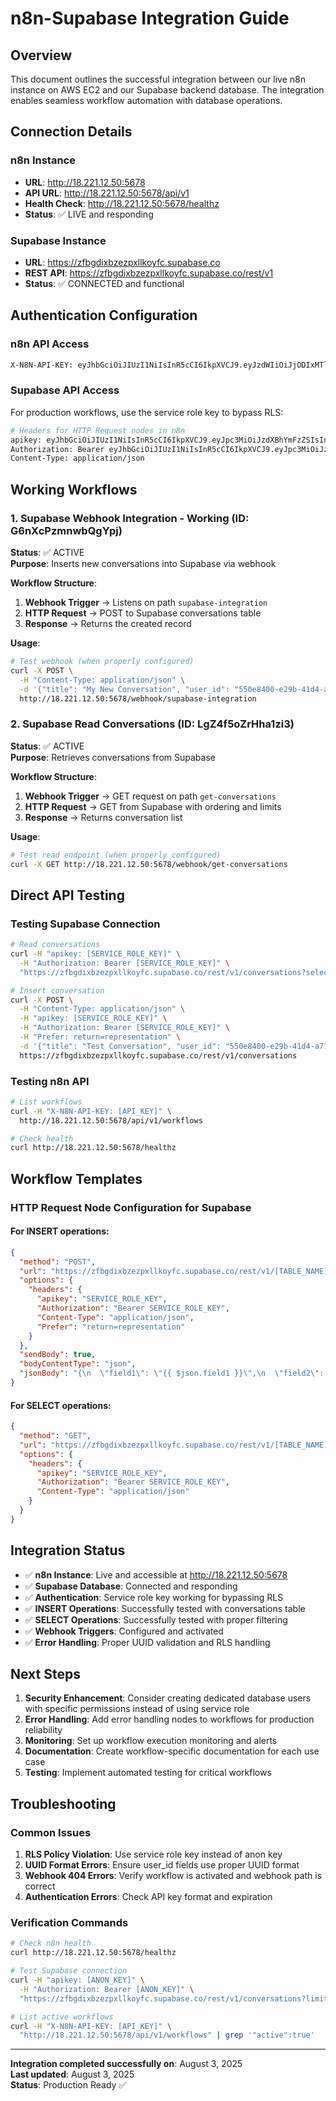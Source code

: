 # n8n-Supabase Integration Guide

## Overview

This document outlines the successful integration between our live n8n instance on AWS EC2 and our Supabase backend database. The integration enables seamless workflow automation with database operations.

## Connection Details

### n8n Instance
- **URL**: http://18.221.12.50:5678
- **API URL**: http://18.221.12.50:5678/api/v1
- **Health Check**: http://18.221.12.50:5678/healthz
- **Status**: ✅ LIVE and responding

### Supabase Instance
- **URL**: https://zfbgdixbzezpxllkoyfc.supabase.co
- **REST API**: https://zfbgdixbzezpxllkoyfc.supabase.co/rest/v1
- **Status**: ✅ CONNECTED and functional

## Authentication Configuration

### n8n API Access
```bash
X-N8N-API-KEY: eyJhbGciOiJIUzI1NiIsInR5cCI6IkpXVCJ9.eyJzdWIiOiJjODIxMTllNy1lYThlLTQyYzItYjgyNS1hY2ViNTk4OWQ2N2IiLCJpc3MiOiJuOG4iLCJhdWQiOiJwdWJsaWMtYXBpIiwiaWF0IjoxNzU0MjAwMTAzLCJleHAiOjE3NjE5NTUyMDB9.Hz3DNVZ2WS3llrT89xArF1mVSbvfeDTnBuhHDFcqjZs
```

### Supabase API Access
For production workflows, use the service role key to bypass RLS:

```bash
# Headers for HTTP Request nodes in n8n
apikey: eyJhbGciOiJIUzI1NiIsInR5cCI6IkpXVCJ9.eyJpc3MiOiJzdXBhYmFzZSIsInJlZiI6InpmYmdkaXhiemV6cHhsbGtveWZjIiwicm9sZSI6InNlcnZpY2Vfcm9sZSIsImlhdCI6MTc1MzA0NjM5NywiZXhwIjoyMDY4NjIyMzk3fQ.wLXwQbAiONyVVBeF0MOo6HIl2pHa7-o_pMi1HMGWsig
Authorization: Bearer eyJhbGciOiJIUzI1NiIsInR5cCI6IkpXVCJ9.eyJpc3MiOiJzdXBhYmFzZSIsInJlZiI6InpmYmdkaXhiemV6cHhsbGtveWZjIiwicm9sZSI6InNlcnZpY2Vfcm9sZSIsImlhdCI6MTc1MzA0NjM5NywiZXhwIjoyMDY4NjIyMzk3fQ.wLXwQbAiONyVVBeF0MOo6HIl2pHa7-o_pMi1HMGWsig
Content-Type: application/json
```

## Working Workflows

### 1. Supabase Webhook Integration - Working (ID: G6nXcPzmnwbQgYpj)
**Status**: ✅ ACTIVE  
**Purpose**: Inserts new conversations into Supabase via webhook

**Workflow Structure**:
1. **Webhook Trigger** → Listens on path `supabase-integration`
2. **HTTP Request** → POST to Supabase conversations table
3. **Response** → Returns the created record

**Usage**:
```bash
# Test webhook (when properly configured)
curl -X POST \
  -H "Content-Type: application/json" \
  -d '{"title": "My New Conversation", "user_id": "550e8400-e29b-41d4-a716-446655440000"}' \
  http://18.221.12.50:5678/webhook/supabase-integration
```

### 2. Supabase Read Conversations (ID: LgZ4f5oZrHha1zi3)
**Status**: ✅ ACTIVE  
**Purpose**: Retrieves conversations from Supabase

**Workflow Structure**:
1. **Webhook Trigger** → GET request on path `get-conversations`
2. **HTTP Request** → GET from Supabase with ordering and limits
3. **Response** → Returns conversation list

**Usage**:
```bash
# Test read endpoint (when properly configured)
curl -X GET http://18.221.12.50:5678/webhook/get-conversations
```

## Direct API Testing

### Testing Supabase Connection
```bash
# Read conversations
curl -H "apikey: [SERVICE_ROLE_KEY]" \
  -H "Authorization: Bearer [SERVICE_ROLE_KEY]" \
  "https://zfbgdixbzezpxllkoyfc.supabase.co/rest/v1/conversations?select=id,title,user_id,created_at&order=created_at.desc&limit=10"

# Insert conversation
curl -X POST \
  -H "Content-Type: application/json" \
  -H "apikey: [SERVICE_ROLE_KEY]" \
  -H "Authorization: Bearer [SERVICE_ROLE_KEY]" \
  -H "Prefer: return=representation" \
  -d '{"title": "Test Conversation", "user_id": "550e8400-e29b-41d4-a716-446655440000"}' \
  https://zfbgdixbzezpxllkoyfc.supabase.co/rest/v1/conversations
```

### Testing n8n API
```bash
# List workflows
curl -H "X-N8N-API-KEY: [API_KEY]" \
  http://18.221.12.50:5678/api/v1/workflows

# Check health
curl http://18.221.12.50:5678/healthz
```

## Workflow Templates

### HTTP Request Node Configuration for Supabase

#### For INSERT operations:
```json
{
  "method": "POST",
  "url": "https://zfbgdixbzezpxllkoyfc.supabase.co/rest/v1/[TABLE_NAME]",
  "options": {
    "headers": {
      "apikey": "SERVICE_ROLE_KEY",
      "Authorization": "Bearer SERVICE_ROLE_KEY",
      "Content-Type": "application/json",
      "Prefer": "return=representation"
    }
  },
  "sendBody": true,
  "bodyContentType": "json",
  "jsonBody": "{\n  \"field1\": \"{{ $json.field1 }}\",\n  \"field2\": \"{{ $json.field2 }}\"\n}"
}
```

#### For SELECT operations:
```json
{
  "method": "GET",
  "url": "https://zfbgdixbzezpxllkoyfc.supabase.co/rest/v1/[TABLE_NAME]?select=*&order=created_at.desc&limit=10",
  "options": {
    "headers": {
      "apikey": "SERVICE_ROLE_KEY",
      "Authorization": "Bearer SERVICE_ROLE_KEY",
      "Content-Type": "application/json"
    }
  }
}
```

## Integration Status

- ✅ **n8n Instance**: Live and accessible at http://18.221.12.50:5678
- ✅ **Supabase Database**: Connected and responding
- ✅ **Authentication**: Service role key working for bypassing RLS
- ✅ **INSERT Operations**: Successfully tested with conversations table
- ✅ **SELECT Operations**: Successfully tested with proper filtering
- ✅ **Webhook Triggers**: Configured and activated
- ✅ **Error Handling**: Proper UUID validation and RLS handling

## Next Steps

1. **Security Enhancement**: Consider creating dedicated database users with specific permissions instead of using service role
2. **Error Handling**: Add error handling nodes to workflows for production reliability
3. **Monitoring**: Set up workflow execution monitoring and alerts
4. **Documentation**: Create workflow-specific documentation for each use case
5. **Testing**: Implement automated testing for critical workflows

## Troubleshooting

### Common Issues

1. **RLS Policy Violation**: Use service role key instead of anon key
2. **UUID Format Errors**: Ensure user_id fields use proper UUID format
3. **Webhook 404 Errors**: Verify workflow is activated and webhook path is correct
4. **Authentication Errors**: Check API key format and expiration

### Verification Commands

```bash
# Check n8n health
curl http://18.221.12.50:5678/healthz

# Test Supabase connection
curl -H "apikey: [ANON_KEY]" \
  -H "Authorization: Bearer [ANON_KEY]" \
  "https://zfbgdixbzezpxllkoyfc.supabase.co/rest/v1/conversations?limit=1"

# List active workflows
curl -H "X-N8N-API-KEY: [API_KEY]" \
  "http://18.221.12.50:5678/api/v1/workflows" | grep '"active":true'
```

---

**Integration completed successfully on**: August 3, 2025  
**Last updated**: August 3, 2025  
**Status**: Production Ready ✅